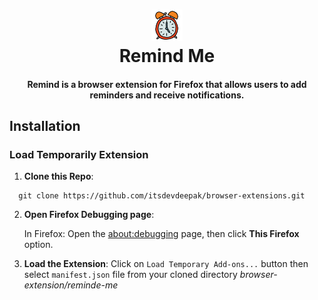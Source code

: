 <h1 align="center">
  <img src="./icons/logo-98.png" alt="remind-me" width="50">
  <br/>
  Remind Me
</h1>

<h4 align="center">Remind is a browser extension for Firefox that allows users to add reminders and receive notifications.</h4>

## Installation

### Load Temporarily Extension

1. **Clone this Repo**:

```
  git clone https://github.com/itsdevdeepak/browser-extensions.git
```

2. **Open Firefox Debugging page**:

   In Firefox: Open the [about:debugging](about:debugging) page, then click **This Firefox** option.

3. **Load the Extension**:
   Click on `Load Temporary Add-ons...` button then select `manifest.json` file from your cloned directory _browser-extension/reminde-me_
